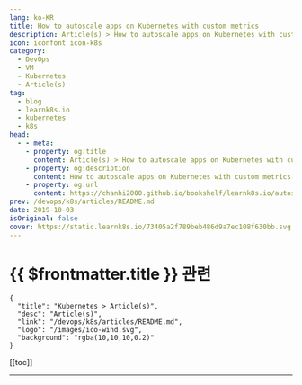 ```yaml
---
lang: ko-KR
title: How to autoscale apps on Kubernetes with custom metrics
description: Article(s) > How to autoscale apps on Kubernetes with custom metrics
icon: iconfont icon-k8s
category:
  - DevOps
  - VM
  - Kubernetes
  - Article(s)
tag:
  - blog
  - learnk8s.io
  - kubernetes
  - k8s
head:
  - - meta:
    - property: og:title
      content: Article(s) > How to autoscale apps on Kubernetes with custom metrics
    - property: og:description
      content: How to autoscale apps on Kubernetes with custom metrics
    - property: og:url
      content: https://chanhi2000.github.io/bookshelf/learnk8s.io/autoscaling-apps-kubernetes.html
prev: /devops/k8s/articles/README.md
date: 2019-10-03
isOriginal: false
cover: https://static.learnk8s.io/73405a2f789beb486d9a7ec108f630bb.svg
---
```


# {{ $frontmatter.title }} 관련

```component VPCard
{
  "title": "Kubernetes > Article(s)",
  "desc": "Article(s)",
  "link": "/devops/k8s/articles/README.md",
  "logo": "/images/ico-wind.svg",
  "background": "rgba(10,10,10,0.2)"
}
```

[[toc]]

---

<SiteInfo
  name="How to autoscale apps on Kubernetes with custom metrics"
  desc="Kubernetes provides excellent support for autoscaling applications in the form of the Horizontal Pod Autoscaler. In this article, you will learn how to use it."
  url="https://learnk8s.io/autoscaling-apps-kubernetes"
  logo="https://static.learnk8s.io/f7e5160d4744cf05c46161170b5c11c9.svg"
  preview="https://static.learnk8s.io/73405a2f789beb486d9a7ec108f630bb.svg"/>

<!-- TODO: 작성 -->

